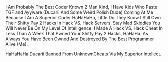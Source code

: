 I Am Probably The Best Coder Known 2 Man Kind, I Have Kids Who Paste TGF and Ayyware (Ducarii And Some Weird Polish Dude) Coming At Me Because I Am A Superior Coder HaHaHaHa, Little Do They Know I Still Own Their Shitty Pay 2 Hacks In Hack VS. Hack Servers. Stay Mad Skiddies You Will Never Be On My Level Of Intelligence. I Made A Hack VS. Hack Cheat In Less Than A Week That Pwned Your Shitty Pay 2 Hacks, HaHaHa. As Always You Have Been Owned And Destroyed By The Best Programmer Alive (Me).


HaHaHaHa Ducarii Banned From UnknownCheats Via My Superior Intellect.
